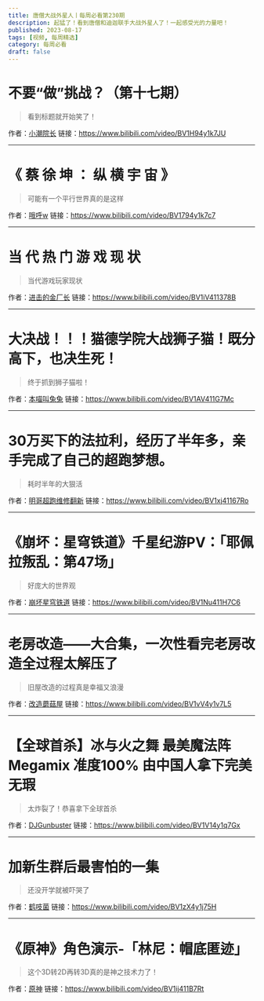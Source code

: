 ```yaml
---
title: 唐僧大战外星人丨每周必看第230期
description: 起猛了！看到唐僧和迪迦联手大战外星人了！一起感受光的力量吧！
published: 2023-08-17
tags: [视频, 每周精选]
category: 每周必看
draft: false
---
```


# 不要“做”挑战？（第十七期）
> 看到标题就开始笑了！

作者：[小潮院长](https://space.bilibili.com/5970160)
链接：https://www.bilibili.com/video/BV1H94y1k7JU

---

# 《 蔡 徐 坤 ： 纵 横 宇 宙 》
> 可能有一个平行世界真的是这样

作者：[哦呼w](https://space.bilibili.com/59905809)
链接：https://www.bilibili.com/video/BV1794y1k7c7

---

# 当 代 热 门 游 戏 现 状
> 当代游戏玩家现状

作者：[进击的金厂长](https://space.bilibili.com/321422126)
链接：https://www.bilibili.com/video/BV1iV411378B

---

# 大决战！！！猫德学院大战狮子猫！既分高下，也决生死！
> 终于抓到狮子猫啦！

作者：[本喵叫兔兔](https://space.bilibili.com/508416316)
链接：https://www.bilibili.com/video/BV1AV411G7Mc

---

# 30万买下的法拉利，经历了半年多，亲手完成了自己的超跑梦想。
> 耗时半年的大狠活

作者：[明哥超跑维修翻新](https://space.bilibili.com/489800181)
链接：https://www.bilibili.com/video/BV1xj41167Ro

---

# 《崩坏：星穹铁道》千星纪游PV：「耶佩拉叛乱：第47场」
> 好庞大的世界观

作者：[崩坏星穹铁道](https://space.bilibili.com/1340190821)
链接：https://www.bilibili.com/video/BV1Nu411H7C6

---

# 老房改造——大合集，一次性看完老房改造全过程太解压了
> 旧屋改造的过程真是幸福又浪漫

作者：[改造蘑菇屋](https://space.bilibili.com/3493083549272716)
链接：https://www.bilibili.com/video/BV1vV4y1v7L5

---

# 【全球首杀】冰与火之舞 最美魔法阵Megamix 准度100% 由中国人拿下完美无瑕
> 太炸裂了！恭喜拿下全球首杀

作者：[DJGunbuster](https://space.bilibili.com/17892516)
链接：https://www.bilibili.com/video/BV1V14y1q7Gx

---

# 加新生群后最害怕的一集
> 还没开学就被吓哭了

作者：[鹤吱菌](https://space.bilibili.com/3353026)
链接：https://www.bilibili.com/video/BV1zX4y1j75H

---

# 《原神》角色演示-「林尼：帽底匿迹」
> 这个3D转2D再转3D真的是神之技术力了！

作者：[原神](https://space.bilibili.com/401742377)
链接：https://www.bilibili.com/video/BV1ij411B7Rt

